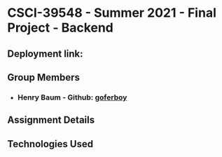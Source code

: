 # CSCI-39548 - Summer 2021 - Final Project - Backend

## Deployment link: 

## Group Members
- ### Henry Baum - Github: [goferboy](https://github.com/goferboy)

## Assignment Details


## Technologies Used

